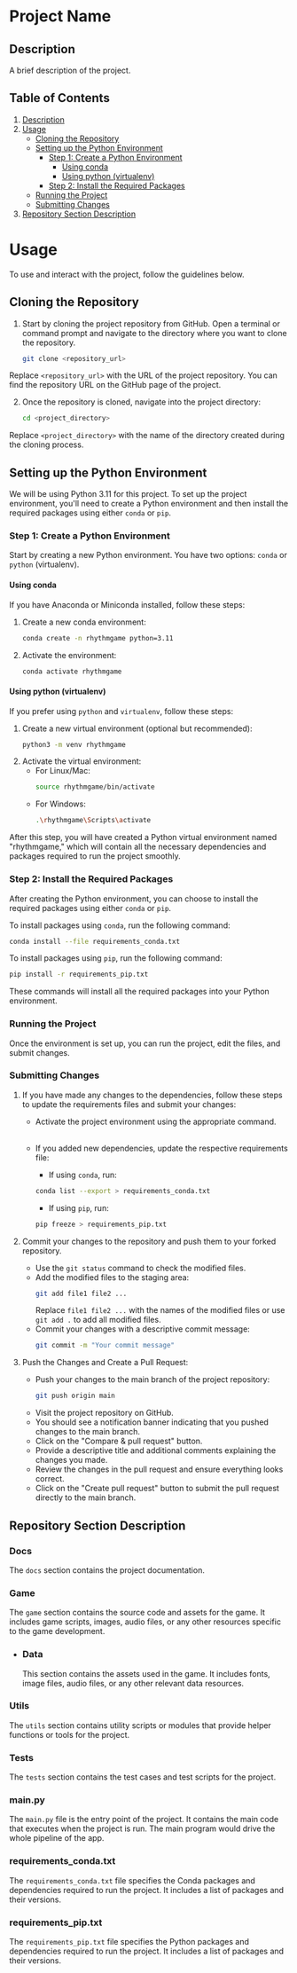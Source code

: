# Project Name

## Description
A brief description of the project.

## Table of Contents

1. [Description](#description)
2. [Usage](#usage)
   - [Cloning the Repository](#cloning-the-repository)
   - [Setting up the Python Environment](#setting-up-the-python-environment)
     - [Step 1: Create a Python Environment](#step-1-create-a-python-environment)
       - [Using conda](#using-conda)
       - [Using python (virtualenv)](#using-python-virtualenv)
     - [Step 2: Install the Required Packages](#step-2-install-the-required-packages)
   - [Running the Project](#running-the-project)
   - [Submitting Changes](#submitting-changes)
3. [Repository Section Description](#repository-section-description)


# Usage
To use and interact with the project, follow the guidelines below.

## Cloning the Repository
1. Start by cloning the project repository from GitHub. Open a terminal or command prompt and navigate to the directory where you want to clone the repository.
   ```bash
   git clone <repository_url>
   ```

Replace `<repository_url>` with the URL of the project repository. You can find the repository URL on the GitHub page of the project.

2. Once the repository is cloned, navigate into the project directory:
   ```bash
   cd <project_directory>
   ```
Replace `<project_directory>` with the name of the directory created during the cloning process.

## Setting up the Python Environment
We will be using Python 3.11 for this project. To set up the project environment, you'll need to create a Python environment and then install the required packages using either `conda` or `pip`.

### Step 1: Create a Python Environment
Start by creating a new Python environment. You have two options: `conda` or `python` (virtualenv).

#### Using conda
If you have Anaconda or Miniconda installed, follow these steps:

1. Create a new conda environment:
   ````bash
   conda create -n rhythmgame python=3.11

2. Activate the environment:
   ````bash
   conda activate rhythmgame

#### Using python (virtualenv)
If you prefer using `python` and `virtualenv`, follow these steps:

1. Create a new virtual environment (optional but recommended):
   ````bash
   python3 -m venv rhythmgame

2. Activate the virtual environment:
   - For Linux/Mac:
     ````bash
     source rhythmgame/bin/activate

   - For Windows:
     ````bash
     .\rhythmgame\Scripts\activate

After this step, you will have created a Python virtual environment named "rhythmgame," which will contain all the necessary dependencies and packages required to run the project smoothly.

### Step 2: Install the Required Packages
After creating the Python environment, you can choose to install the required packages using either `conda` or `pip`.

To install packages using `conda`, run the following command:
```bash
conda install --file requirements_conda.txt
```
To install packages using `pip`, run the following command:
```bash
pip install -r requirements_pip.txt
```
These commands will install all the required packages into your Python environment.

### Running the Project
Once the environment is set up, you can run the project, edit the files, and submit changes.

### Submitting Changes
1. If you have made any changes to the dependencies, follow these steps to update the requirements files and submit your changes:

    - Activate the project environment using the appropriate command. <br><br>

    - If you added new dependencies, update the respective requirements file:
    
        - If using `conda`, run:
        ```bash
        conda list --export > requirements_conda.txt
        ```

        - If using `pip`, run:
        ```bash
        pip freeze > requirements_pip.txt
        ```


3. Commit your changes to the repository and push them to your forked repository.
   - Use the `git status` command to check the modified files.
   - Add the modified files to the staging area:
     ```bash
     git add file1 file2 ...
     ```
     Replace `file1 file2 ...` with the names of the modified files or use `git add .` to add all modified files.
   - Commit your changes with a descriptive commit message:
     ```bash
     git commit -m "Your commit message"
     ```

4. Push the Changes and Create a Pull Request:
   - Push your changes to the main branch of the project repository:
     ```bash
     git push origin main
     ```
   - Visit the project repository on GitHub.
   - You should see a notification banner indicating that you pushed changes to the main branch.
   - Click on the "Compare & pull request" button.
   - Provide a descriptive title and additional comments explaining the changes you made.
   - Review the changes in the pull request and ensure everything looks correct.
   - Click on the "Create pull request" button to submit the pull request directly to the main branch.


## Repository Section Description

### Docs
The `docs` section contains the project documentation. 

### Game
The `game` section contains the source code and assets for the game. It includes game scripts, images, audio files, or any other resources specific to the game development.

- ### Data
  This section contains the assets used in the game. It includes fonts, image files, audio files, or any other relevant data resources.

### Utils
The `utils` section contains utility scripts or modules that provide helper functions or tools for the project.

### Tests
The `tests` section contains the test cases and test scripts for the project.

### main.py
The `main.py` file is the entry point of the project. It contains the main code that executes when the project is run. The main program would drive the whole pipeline of the app.

### requirements_conda.txt
The `requirements_conda.txt` file specifies the Conda packages and dependencies required to run the project. It includes a list of packages and their versions.

### requirements_pip.txt
The `requirements_pip.txt` file specifies the Python packages and dependencies required to run the project. It includes a list of packages and their versions.